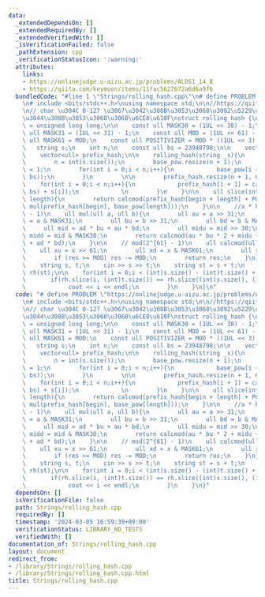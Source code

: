 ```yaml
---
data:
  _extendedDependsOn: []
  _extendedRequiredBy: []
  _extendedVerifiedWith: []
  _isVerificationFailed: false
  _pathExtension: cpp
  _verificationStatusIcon: ':warning:'
  attributes:
    links:
    - https://onlinejudge.u-aizu.ac.jp/problems/ALDS1_14_B
    - https://qiita.com/keymoon/items/11fac5627672a6d6a9f6
  bundledCode: "#line 1 \"Strings/rolling_hash.cpp\"\n# define PROBLEM \"https://onlinejudge.u-aizu.ac.jp/problems/ALDS1_14_B\"\
    \n# include <bits/stdc++.h>\nusing namespace std;\n\n//https://qiita.com/keymoon/items/11fac5627672a6d6a9f6\n\
    \n// char \u304C 0-127 \u3067\u3042\u308B\u3053\u3068\u3092\u5229\u7528\u3057\u3066\
    \u3044\u308B\u3053\u3068\u306B\u6CE8\u610F\nstruct rolling_hash {\n    using ull\
    \ = unsigned long long;\n\n    const ull MASK30 = (1UL << 30) - 1;\n    const\
    \ ull MASK31 = (1UL << 31) - 1;\n    const ull MOD = (1UL << 61) - 1;\n    const\
    \ ull MASK61 = MOD;\n    const ull POSITIVIZER = MOD * ((1UL << 3) - 1);\n\n \
    \   string s;\n    int n;\n    const ull bs = 23948798;\n\n    vector<ull> base_pow;\n\
    \    vector<ull> prefix_hash;\n\n    rolling_hash(string _s){\n        s = _s;\n\
    \        n = int(s.size());\n        base_pow.resize(n + 1);\n        base_pow[0]\
    \ = 1;\n        for(int i = 0;i < n;i++){\n            base_pow[i + 1] = calcmod(mul(base_pow[i],\
    \ bs));\n        }\n        \n\n        prefix_hash.resize(n + 1, 0LL);\n    \
    \    for(int i = 0;i < n;i++){\n            prefix_hash[i + 1] = calcmod(mul(prefix_hash[i],\
    \ bs) + s[i]);\n            \n        }\n    }\n\n    ull slice(int begin, int\
    \ length){\n        return calcmod(prefix_hash[begin + length] + POSITIVIZER -\
    \ mul(prefix_hash[begin], base_pow[length]));\n    }\n\n    //a * b % mod (2^{61}\
    \ - 1)\n    ull mul(ull a, ull b){\n        ull au = a >> 31;\n        ull ad\
    \ = a & MASK31;\n        ull bu = b >> 31;\n        ull bd = b & MASK31;\n   \
    \     ull mid = ad * bu + au * bd;\n        ull midu = mid >> 30;\n        ull\
    \ midd = mid & MASK30;\n        return calcmod(au * bu * 2 + midu + (midd << 31)\
    \ + ad * bd);\n    }\n\n    // mod(2^{61} - 1)\n    ull calcmod(ull x){\n    \
    \    ull xu = x >> 61;\n        ull xd = x & MASK61;\n        ull res = xu + xd;\n\
    \        if (res >= MOD) res -= MOD;\n        return res;\n    }\n};\n\nint main(){\n\
    \    string s, t;\n    cin >> s >> t;\n    string st = s + t;\n    rolling_hash\
    \ rh(st);\n\n    for(int i = 0;i < (int)s.size() - (int)t.size() + 1;i++){\n \
    \       if(rh.slice(i, (int)t.size()) == rh.slice((int)s.size(), (int)t.size())){\n\
    \            cout << i << endl;\n        }\n    }\n}\n"
  code: "# define PROBLEM \"https://onlinejudge.u-aizu.ac.jp/problems/ALDS1_14_B\"\
    \n# include <bits/stdc++.h>\nusing namespace std;\n\n//https://qiita.com/keymoon/items/11fac5627672a6d6a9f6\n\
    \n// char \u304C 0-127 \u3067\u3042\u308B\u3053\u3068\u3092\u5229\u7528\u3057\u3066\
    \u3044\u308B\u3053\u3068\u306B\u6CE8\u610F\nstruct rolling_hash {\n    using ull\
    \ = unsigned long long;\n\n    const ull MASK30 = (1UL << 30) - 1;\n    const\
    \ ull MASK31 = (1UL << 31) - 1;\n    const ull MOD = (1UL << 61) - 1;\n    const\
    \ ull MASK61 = MOD;\n    const ull POSITIVIZER = MOD * ((1UL << 3) - 1);\n\n \
    \   string s;\n    int n;\n    const ull bs = 23948798;\n\n    vector<ull> base_pow;\n\
    \    vector<ull> prefix_hash;\n\n    rolling_hash(string _s){\n        s = _s;\n\
    \        n = int(s.size());\n        base_pow.resize(n + 1);\n        base_pow[0]\
    \ = 1;\n        for(int i = 0;i < n;i++){\n            base_pow[i + 1] = calcmod(mul(base_pow[i],\
    \ bs));\n        }\n        \n\n        prefix_hash.resize(n + 1, 0LL);\n    \
    \    for(int i = 0;i < n;i++){\n            prefix_hash[i + 1] = calcmod(mul(prefix_hash[i],\
    \ bs) + s[i]);\n            \n        }\n    }\n\n    ull slice(int begin, int\
    \ length){\n        return calcmod(prefix_hash[begin + length] + POSITIVIZER -\
    \ mul(prefix_hash[begin], base_pow[length]));\n    }\n\n    //a * b % mod (2^{61}\
    \ - 1)\n    ull mul(ull a, ull b){\n        ull au = a >> 31;\n        ull ad\
    \ = a & MASK31;\n        ull bu = b >> 31;\n        ull bd = b & MASK31;\n   \
    \     ull mid = ad * bu + au * bd;\n        ull midu = mid >> 30;\n        ull\
    \ midd = mid & MASK30;\n        return calcmod(au * bu * 2 + midu + (midd << 31)\
    \ + ad * bd);\n    }\n\n    // mod(2^{61} - 1)\n    ull calcmod(ull x){\n    \
    \    ull xu = x >> 61;\n        ull xd = x & MASK61;\n        ull res = xu + xd;\n\
    \        if (res >= MOD) res -= MOD;\n        return res;\n    }\n};\n\nint main(){\n\
    \    string s, t;\n    cin >> s >> t;\n    string st = s + t;\n    rolling_hash\
    \ rh(st);\n\n    for(int i = 0;i < (int)s.size() - (int)t.size() + 1;i++){\n \
    \       if(rh.slice(i, (int)t.size()) == rh.slice((int)s.size(), (int)t.size())){\n\
    \            cout << i << endl;\n        }\n    }\n}"
  dependsOn: []
  isVerificationFile: false
  path: Strings/rolling_hash.cpp
  requiredBy: []
  timestamp: '2024-03-05 16:59:38+09:00'
  verificationStatus: LIBRARY_NO_TESTS
  verifiedWith: []
documentation_of: Strings/rolling_hash.cpp
layout: document
redirect_from:
- /library/Strings/rolling_hash.cpp
- /library/Strings/rolling_hash.cpp.html
title: Strings/rolling_hash.cpp
---
```

